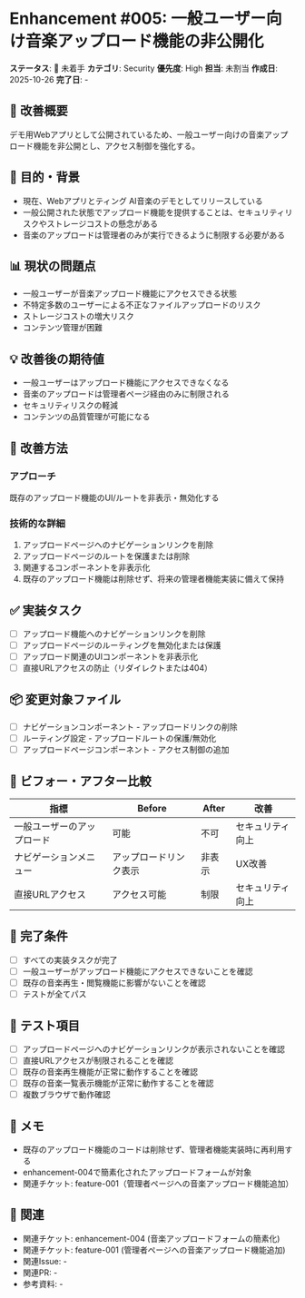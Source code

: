# Enhancement #005: 一般ユーザー向け音楽アップロード機能の非公開化

**ステータス**: 🔴 未着手
**カテゴリ**: Security
**優先度**: High
**担当**: 未割当
**作成日**: 2025-10-26
**完了日**: -

## 🔧 改善概要

デモ用Webアプリとして公開されているため、一般ユーザー向けの音楽アップロード機能を非公開とし、アクセス制御を強化する。

## 🎯 目的・背景

- 現在、Webアプリとティング AI音楽のデモとしてリリースしている
- 一般公開された状態でアップロード機能を提供することは、セキュリティリスクやストレージコストの懸念がある
- 音楽のアップロードは管理者のみが実行できるように制限する必要がある

## 📊 現状の問題点

- 一般ユーザーが音楽アップロード機能にアクセスできる状態
- 不特定多数のユーザーによる不正なファイルアップロードのリスク
- ストレージコストの増大リスク
- コンテンツ管理が困難

## 💡 改善後の期待値

- 一般ユーザーはアップロード機能にアクセスできなくなる
- 音楽のアップロードは管理者ページ経由のみに制限される
- セキュリティリスクの軽減
- コンテンツの品質管理が可能になる

## 🔧 改善方法

### アプローチ
既存のアップロード機能のUI/ルートを非表示・無効化する

### 技術的な詳細
1. アップロードページへのナビゲーションリンクを削除
2. アップロードページのルートを保護または削除
3. 関連するコンポーネントを非表示化
4. 既存のアップロード機能は削除せず、将来の管理者機能実装に備えて保持

## ✅ 実装タスク

- [ ] アップロード機能へのナビゲーションリンクを削除
- [ ] アップロードページのルーティングを無効化または保護
- [ ] アップロード関連のUIコンポーネントを非表示化
- [ ] 直接URLアクセスの防止（リダイレクトまたは404）

## 📦 変更対象ファイル

- [ ] ナビゲーションコンポーネント - アップロードリンクの削除
- [ ] ルーティング設定 - アップロードルートの保護/無効化
- [ ] アップロードページコンポーネント - アクセス制御の追加

## 🧪 ビフォー・アフター比較

| 指標 | Before | After | 改善 |
|------|--------|-------|------|
| 一般ユーザーのアップロード | 可能 | 不可 | セキュリティ向上 |
| ナビゲーションメニュー | アップロードリンク表示 | 非表示 | UX改善 |
| 直接URLアクセス | アクセス可能 | 制限 | セキュリティ向上 |

## 🎯 完了条件

- [ ] すべての実装タスクが完了
- [ ] 一般ユーザーがアップロード機能にアクセスできないことを確認
- [ ] 既存の音楽再生・閲覧機能に影響がないことを確認
- [ ] テストが全てパス

## 🧪 テスト項目

- [ ] アップロードページへのナビゲーションリンクが表示されないことを確認
- [ ] 直接URLアクセスが制限されることを確認
- [ ] 既存の音楽再生機能が正常に動作することを確認
- [ ] 既存の音楽一覧表示機能が正常に動作することを確認
- [ ] 複数ブラウザで動作確認

## 📝 メモ

- 既存のアップロード機能のコードは削除せず、管理者機能実装時に再利用する
- enhancement-004で簡素化されたアップロードフォームが対象
- 関連チケット: feature-001（管理者ページへの音楽アップロード機能追加）

## 🔗 関連

- 関連チケット: enhancement-004 (音楽アップロードフォームの簡素化)
- 関連チケット: feature-001 (管理者ページへの音楽アップロード機能追加)
- 関連Issue: -
- 関連PR: -
- 参考資料: -
